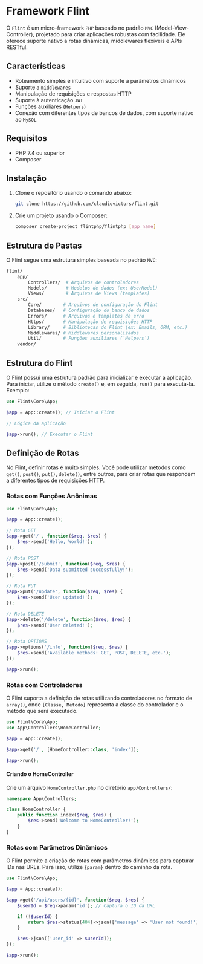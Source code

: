 # Framework Flint

O `Flint` é um micro-framework `PHP` baseado no padrão `MVC` (Model-View-Controller), projetado para criar aplicações robustas com facilidade. Ele oferece suporte nativo a rotas dinâmicas, middlewares flexíveis e APIs RESTful.

## Características

- Roteamento simples e intuitivo com suporte a parâmetros dinâmicos
- Suporte a `middlewares`
- Manipulação de requisições e respostas HTTP
- Suporte à autenticação `JWT`
- Funções auxiliares (`Helpers`)
- Conexão com diferentes tipos de bancos de dados, com suporte nativo ao `MySQL`

## Requisitos

- PHP 7.4 ou superior
- Composer

## Instalação

1. Clone o repositório usando o comando abaixo:

   ```bash
   git clone https://github.com/claudiovictors/flint.git
   ```

2. Crie um projeto usando o Composer:

   ```bash
   composer create-project flintphp/flintphp [app_name]
   ```

## Estrutura de Pastas

O Flint segue uma estrutura simples baseada no padrão `MVC`:

```bash
flint/
    app/
        Controllers/  # Arquivos de controladores
        Models/       # Modelos de dados (ex: UserModel)
        Views/        # Arquivos de Views (templates)
    src/
        Core/        # Arquivos de configuração do Flint
        Databases/   # Configuração do banco de dados
        Errors/      # Arquivos e templates de erro
        Https/       # Manipulação de requisições HTTP
        Library/     # Bibliotecas do Flint (ex: Emails, ORM, etc.)
        Middlewares/ # Middlewares personalizados
        Util/        # Funções auxiliares (`Helpers`)
    vendor/
```

## Estrutura do Flint

O Flint possui uma estrutura padrão para inicializar e executar a aplicação. Para iniciar, utilize o método `create()` e, em seguida, `run()` para executá-la. Exemplo:

```php
use Flint\Core\App;

$app = App::create(); // Iniciar o Flint

// Lógica da aplicação

$app->run(); // Executar o Flint
```

## Definição de Rotas

No Flint, definir rotas é muito simples. Você pode utilizar métodos como `get()`, `post()`, `put()`, `delete()`, entre outros, para criar rotas que respondem a diferentes tipos de requisições HTTP.

### Rotas com Funções Anônimas

```php
use Flint\Core\App;

$app = App::create();

// Rota GET
$app->get('/', function($req, $res) {
    $res->send('Hello, World!');
});

// Rota POST
$app->post('/submit', function($req, $res) {
    $res->send('Data submitted successfully!');
});

// Rota PUT
$app->put('/update', function($req, $res) {
    $res->send('User updated!');
});

// Rota DELETE
$app->delete('/delete', function($req, $res) {
    $res->send('User deleted!');
});

// Rota OPTIONS
$app->options('/info', function($req, $res) {
    $res->send('Available methods: GET, POST, DELETE, etc.');
});

$app->run();
```

### Rotas com Controladores

O Flint suporta a definição de rotas utilizando controladores no formato de `array()`, onde `[Classe, Método]` representa a classe do controlador e o método que será executado.

```php
use Flint\Core\App;
use App\Controllers\HomeController;

$app = App::create();

$app->get('/', [HomeController::class, 'index']);

$app->run();
```

#### Criando o HomeController

Crie um arquivo `HomeController.php` no diretório `app/Controllers/`:

```php
namespace App\Controllers;

class HomeController {
    public function index($req, $res) {
        $res->send('Welcome to HomeController!');
    }
}
```

### Rotas com Parâmetros Dinâmicos

O Flint permite a criação de rotas com parâmetros dinâmicos para capturar IDs nas URLs. Para isso, utilize `{param}` dentro do caminho da rota.

```php
use Flint\Core\App;

$app = App::create();

$app->get('/api/users/{id}', function($req, $res) {
    $userId = $req->param('id'); // Captura o ID da URL

    if (!$userId) {
        return $res->status(404)->json(['message' => 'User not found!']);
    }

    $res->json(['user_id' => $userId]);
});

$app->run();
```
